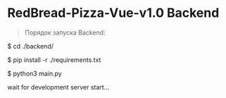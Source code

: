 # RedBread-Pizza-Vue-v1.0 Backend

> Порядок запуска Backend:

$ cd ./backend/

$ pip install -r  ./requirements.txt

$ python3 main.py

wait for development server start...
